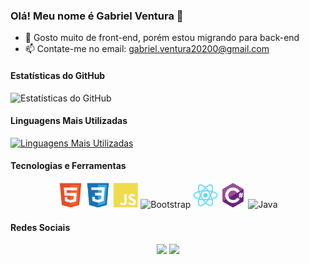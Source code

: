 ### Olá! Meu nome é Gabriel Ventura 👋

- 🔭 Gosto muito de front-end, porém estou migrando para back-end
- 📫 Contate-me no email: gabriel.ventura20200@gmail.com

#### Estatísticas do GitHub
![Estatísticas do GitHub](https://github-readme-stats.vercel.app/api?username=gbxventura&show_icons=true)

#### Linguagens Mais Utilizadas
[![Linguagens Mais Utilizadas](https://github-readme-stats.vercel.app/api/top-langs/?username=gbxventura&size_weight=0.5&count_weight=0.5&theme=light&langs_count=8)](https://github.com/gbxventura)

#### Tecnologias e Ferramentas
<p align="center">
  <img alt="HTML" height="40" src="https://raw.githubusercontent.com/devicons/devicon/master/icons/html5/html5-original.svg">
  <img alt="CSS" height="40" src="https://raw.githubusercontent.com/devicons/devicon/master/icons/css3/css3-original.svg">
  <img alt="JavaScript" height="40" src="https://raw.githubusercontent.com/devicons/devicon/master/icons/javascript/javascript-plain.svg">
  <img alt="Bootstrap" height="40" src="https://cdn.jsdelivr.net/gh/devicons/devicon/icons/bootstrap/bootstrap-original.svg">
  <img alt="React" height="40" src="https://raw.githubusercontent.com/devicons/devicon/master/icons/react/react-original.svg">
  <img alt="C#" height="40" src="https://raw.githubusercontent.com/devicons/devicon/master/icons/csharp/csharp-original.svg">
  <img alt="Java" height="40" src="https://cdn.jsdelivr.net/gh/devicons/devicon/icons/java/java-original.svg"> 
</p>

#### Redes Sociais
<div align="center"> 
  <a href="https://www.instagram.com/gbxventura/" target="_blank"><img src="https://img.shields.io/badge/-Instagram-%23E4405F?style=for-the-badge&logo=instagram&logoColor=white" target="_blank"></a>
  <a href="https://www.linkedin.com/in/gabriel-ventura-13028b208/" target="_blank"><img src="https://img.shields.io/badge/-LinkedIn-%230077B5?style=for-the-badge&logo=linkedin&logoColor=white" target="_blank"></a> 
</div>
